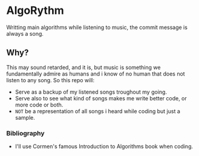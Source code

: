 # AlgoRythm
Writting main algorithms while listening to music, the commit message is always a song.

## Why?
This may sound retarded, and it is, but music is something we fundamentally admire as humans and i know of no human that does not listen to any song.
So this repo will:

- Serve as a backup of my listened songs troughout my going. 
- Serve also to see what kind of songs makes me write better code, or more code or both.
- `NOT` be a representation of all songs i heard while coding but just a sample. 
 
### Bibliography
 - I'll use Cormen's famous Introduction to Algorithms book when coding.